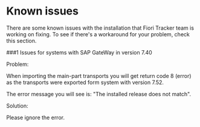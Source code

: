 # Known issues

There are some known issues with the installation that Fiori Tracker team is working on fixing. To see if there's a workaround for your problem, check this section.

###1 Issues for systems with SAP GateWay in version 7.40

Problem: 

When importing the main-part transports you will get return code 8 (error) as the transports were exported form system with version 7.52.

The error message you will see is: "The installed release does not match".

Solution:

Please ignore the error. 
